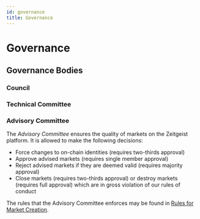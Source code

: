 ```yaml
---
id: governance
title: Governance
---
```


# Governance

## Governance Bodies

### Council

### Technical Committee

### Advisory Committee

The _Advisory Committee_ ensures the quality of markets on the Zeitgeist platform. 
It is allowed to make the following decisions:

- Force changes to on-chain identities (requires two-thirds approval)
- Approve advised markets (requires single member approval)
- Reject advised markets if they are deemed valid (requires majority approval)
- Close markets (requires two-thirds approval) or destroy markets (requires full
  approval) which are in gross violation of our rules of conduct

The rules that the Advisory Committee enforces may be found in
[Rules for Market Creation](market-rules.md).
